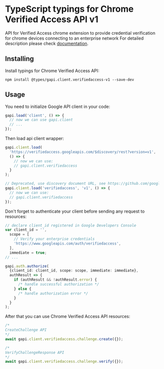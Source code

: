 # TypeScript typings for Chrome Verified Access API v1

API for Verified Access chrome extension to provide credential verification for chrome devices connecting to an enterprise network
For detailed description please check [documentation](https://developers.google.com/chrome/verified-access).

## Installing

Install typings for Chrome Verified Access API:

```
npm install @types/gapi.client.verifiedaccess-v1 --save-dev
```

## Usage

You need to initialize Google API client in your code:

```typescript
gapi.load('client', () => {
  // now we can use gapi.client
  // ...
});
```

Then load api client wrapper:

```typescript
gapi.client.load(
  'https://verifiedaccess.googleapis.com/$discovery/rest?version=v1',
  () => {
    // now we can use:
    // gapi.client.verifiedaccess
  }
);
```

```typescript
// Deprecated, use discovery document URL, see https://github.com/google/google-api-javascript-client/blob/master/docs/reference.md#----gapiclientloadname----version----callback--
gapi.client.load('verifiedaccess', 'v1', () => {
  // now we can use:
  // gapi.client.verifiedaccess
});
```

Don't forget to authenticate your client before sending any request to resources:

```typescript
// declare client_id registered in Google Developers Console
var client_id = '',
  scope = [
    // Verify your enterprise credentials
    'https://www.googleapis.com/auth/verifiedaccess',
  ],
  immediate = true;
// ...

gapi.auth.authorize(
  {client_id: client_id, scope: scope, immediate: immediate},
  authResult => {
    if (authResult && !authResult.error) {
      /* handle successful authorization */
    } else {
      /* handle authorization error */
    }
  }
);
```

After that you can use Chrome Verified Access API resources: <!-- TODO: make this work for multiple namespaces -->

```typescript
/*
CreateChallenge API
*/
await gapi.client.verifiedaccess.challenge.create({});

/*
VerifyChallengeResponse API
*/
await gapi.client.verifiedaccess.challenge.verify({});
```
